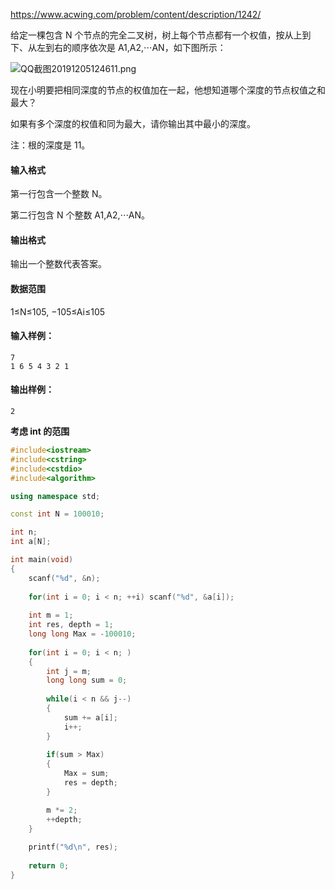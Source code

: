 https://www.acwing.com/problem/content/description/1242/



给定一棵包含 N 个节点的完全二叉树，树上每个节点都有一个权值，按从上到下、从左到右的顺序依次是 A1,A2,⋅⋅⋅AN，如下图所示：

![QQ截图20191205124611.png](https://cdn.acwing.com/media/article/image/2019/12/05/19_2f0cae5817-QQ%E6%88%AA%E5%9B%BE20191205124611.png)

现在小明要把相同深度的节点的权值加在一起，他想知道哪个深度的节点权值之和最大？

如果有多个深度的权值和同为最大，请你输出其中最小的深度。

注：根的深度是 11。

#### 输入格式

第一行包含一个整数 N。

第二行包含 N 个整数 A1,A2,⋅⋅⋅AN。

#### 输出格式

输出一个整数代表答案。

#### 数据范围

1≤N≤105,
−105≤Ai≤105

#### 输入样例：

```
7
1 6 5 4 3 2 1
```

#### 输出样例：

```
2
```

**考虑 int 的范围** 

```cpp
#include<iostream>
#include<cstring>
#include<cstdio>
#include<algorithm>

using namespace std;

const int N = 100010;

int n;
int a[N];

int main(void)
{
    scanf("%d", &n);
    
    for(int i = 0; i < n; ++i) scanf("%d", &a[i]);
    
    int m = 1;
    int res, depth = 1;
    long long Max = -100010;
    
    for(int i = 0; i < n; )
    {
        int j = m;
        long long sum = 0; 
       
        while(i < n && j--)
        {
            sum += a[i];
            i++;
        }
         
        if(sum > Max) 
        {   
            Max = sum;
            res = depth;
        }

        m *= 2;
        ++depth;
    }
  
    printf("%d\n", res);
    
    return 0;
}
```


